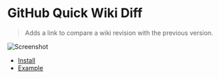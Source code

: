 # GitHub Quick Wiki Diff

> Adds a link to compare a wiki revision with the previous version.

![Screenshot](https://github.com/user-attachments/assets/1d998382-5d45-45e9-832f-16ac0204ef13)

- [Install](https://kidonng-userscript.vercel.app/github-quick-wiki-diff.user.js)
- [Example](https://github.com/jashkenas/coffeescript/wiki/List-of-languages-that-compile-to-JS/_history)